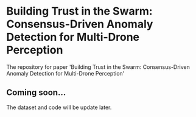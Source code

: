 # Building Trust in the Swarm: Consensus-Driven Anomaly Detection for Multi-Drone Perception
The repository for paper 'Building Trust in the Swarm: Consensus-Driven Anomaly Detection for Multi-Drone Perception'

## Coming soon...
The dataset and code will be update later.

